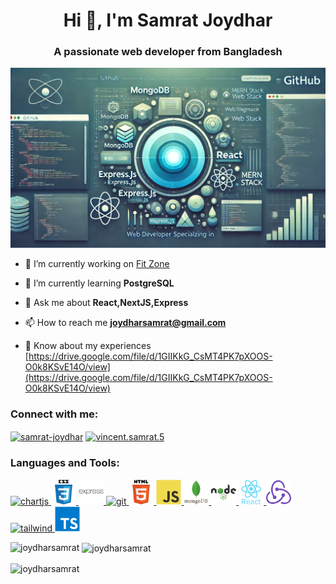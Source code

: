 <h1 align="center">Hi 👋, I'm Samrat Joydhar</h1>
<h3 align="center">A passionate web developer from Bangladesh</h3>

<img src="git-cover.webp"/>

- 🔭 I’m currently working on [Fit Zone](https://fit-zone-three.vercel.app/)

- 🌱 I’m currently learning **PostgreSQL**

- 💬 Ask me about **React,NextJS,Express**

- 📫 How to reach me **joydharsamrat@gmail.com**

- 📄 Know about my experiences [https://drive.google.com/file/d/1GIIKkG_CsMT4PK7pXOOS-O0k8KSvE14O/view](https://drive.google.com/file/d/1GIIKkG_CsMT4PK7pXOOS-O0k8KSvE14O/view)

<h3 align="left">Connect with me:</h3>
<p align="left">
<a href="https://linkedin.com/in/samrat-joydhar" target="blank"><img align="center" src="https://raw.githubusercontent.com/rahuldkjain/github-profile-readme-generator/master/src/images/icons/Social/linked-in-alt.svg" alt="samrat-joydhar" height="30" width="40" /></a>
<a href="https://fb.com/vincent.samrat.5" target="blank"><img align="center" src="https://raw.githubusercontent.com/rahuldkjain/github-profile-readme-generator/master/src/images/icons/Social/facebook.svg" alt="vincent.samrat.5" height="30" width="40" /></a>
</p>

<h3 align="left">Languages and Tools:</h3>
<p align="left"> <a href="https://www.chartjs.org" target="_blank" rel="noreferrer"> <img src="https://www.chartjs.org/media/logo-title.svg" alt="chartjs" width="40" height="40"/> </a> <a href="https://www.w3schools.com/css/" target="_blank" rel="noreferrer"> <img src="https://raw.githubusercontent.com/devicons/devicon/master/icons/css3/css3-original-wordmark.svg" alt="css3" width="40" height="40"/> </a> <a href="https://expressjs.com" target="_blank" rel="noreferrer"> <img src="https://raw.githubusercontent.com/devicons/devicon/master/icons/express/express-original-wordmark.svg" alt="express" width="40" height="40"/> </a> <a href="https://git-scm.com/" target="_blank" rel="noreferrer"> <img src="https://www.vectorlogo.zone/logos/git-scm/git-scm-icon.svg" alt="git" width="40" height="40"/> </a> <a href="https://www.w3.org/html/" target="_blank" rel="noreferrer"> <img src="https://raw.githubusercontent.com/devicons/devicon/master/icons/html5/html5-original-wordmark.svg" alt="html5" width="40" height="40"/> </a> <a href="https://developer.mozilla.org/en-US/docs/Web/JavaScript" target="_blank" rel="noreferrer"> <img src="https://raw.githubusercontent.com/devicons/devicon/master/icons/javascript/javascript-original.svg" alt="javascript" width="40" height="40"/> </a> <a href="https://www.mongodb.com/" target="_blank" rel="noreferrer"> <img src="https://raw.githubusercontent.com/devicons/devicon/master/icons/mongodb/mongodb-original-wordmark.svg" alt="mongodb" width="40" height="40"/> </a> <a href="https://nodejs.org" target="_blank" rel="noreferrer"> <img src="https://raw.githubusercontent.com/devicons/devicon/master/icons/nodejs/nodejs-original-wordmark.svg" alt="nodejs" width="40" height="40"/> </a> <a href="https://reactjs.org/" target="_blank" rel="noreferrer"> <img src="https://raw.githubusercontent.com/devicons/devicon/master/icons/react/react-original-wordmark.svg" alt="react" width="40" height="40"/> </a> <a href="https://redux.js.org" target="_blank" rel="noreferrer"> <img src="https://raw.githubusercontent.com/devicons/devicon/master/icons/redux/redux-original.svg" alt="redux" width="40" height="40"/> </a> <a href="https://tailwindcss.com/" target="_blank" rel="noreferrer"> <img src="https://www.vectorlogo.zone/logos/tailwindcss/tailwindcss-icon.svg" alt="tailwind" width="40" height="40"/> </a> <a href="https://www.typescriptlang.org/" target="_blank" rel="noreferrer"> <img src="https://raw.githubusercontent.com/devicons/devicon/master/icons/typescript/typescript-original.svg" alt="typescript" width="40" height="40"/> </a> </p>

<p><img align="left" src="https://github-readme-stats.vercel.app/api/top-langs?username=joydharsamrat&show_icons=true&locale=en&layout=compact" alt="joydharsamrat" /></p>

<p>&nbsp;<img align="center" src="https://github-readme-stats.vercel.app/api?username=joydharsamrat&show_icons=true&locale=en" alt="joydharsamrat" /></p>

<p><img align="center" src="https://github-readme-streak-stats.herokuapp.com/?user=joydharsamrat&" alt="joydharsamrat" /></p>
